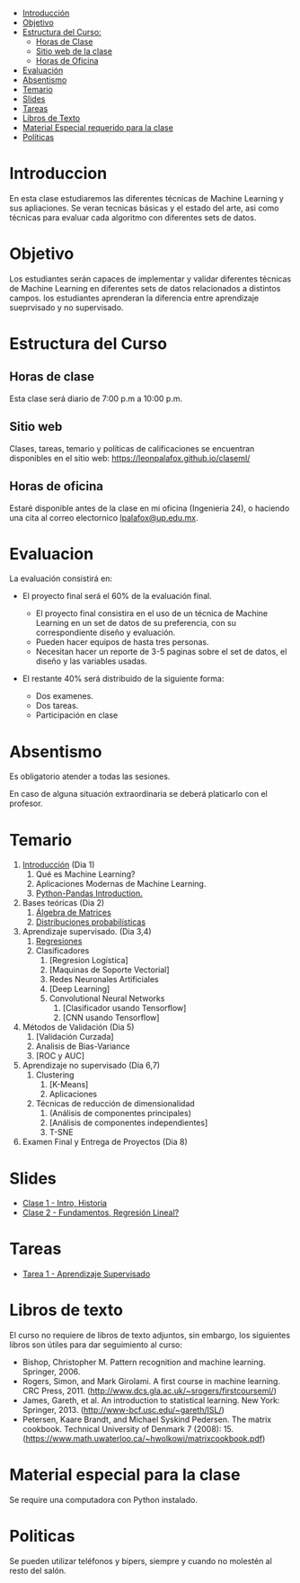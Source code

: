 

- [Introducción](#introduccion)
- [Objetivo](#objetivo)
- [Estructura del Curso:](#estrctura-del-curso)
  - [Horas de Clase](#horas-de-clase)
  - [Sitio web de la clase](#sitio-web)
  - [Horas de Oficina](#horas-de-oficina)
- [Evaluación](#evaluacion)
- [Absentismo](#absentismo)
- [Temario](#temario)
- [Slides](#slides)
- [Tareas](#tareas)
- [Libros de Texto](#libros-de-texto)
- [Material Especial requerido para la clase](#material-especial-para-clase)
- [Políticas](#politicas)


# Introduccion

En esta clase estudiaremos las diferentes técnicas de Machine Learning y sus apliaciones. Se veran tecnicas básicas y el estado del arte, asi como técnicas para evaluar cada algoritmo con diferentes sets de datos.

# Objetivo

Los estudiantes serán capaces de implementar y validar diferentes técnicas de Machine Learning en diferentes sets de datos relacionados a distintos campos. los estudiantes aprenderan la diferencia entre aprendizaje sueprvisado y no supervisado.

# Estructura del Curso

## Horas de clase

Esta clase será diario de 7:00 p.m a 10:00 p.m.

## Sitio web

Clases, tareas, temario y políticas de calificaciones se encuentran disponibles en el sitio web: https://leonpalafox.github.io/claseml/

## Horas de oficina

Estaré disponible antes de la clase en mi oficina (Ingenieria 24), o haciendo una cita al correo electornico lpalafox@up.edu.mx.

# Evaluacion

La evaluación consistirá en:

- El proyecto final será el 60% de la evaluación final.
    - El proyecto final consistira en el uso de un técnica de Machine Learning en un set de datos de su preferencia, con su correspondiente diseño y evaluación.
  - Pueden hacer equipos de hasta tres personas.
  - Necesitan hacer un reporte de 3-5 paginas sobre el set de datos, el diseño y las variables usadas.

- El restante 40% será distribuido de la siguiente forma:
  - Dos examenes. 
  - Dos tareas.
  - Participación en clase


# Absentismo
Es obligatorio atender a todas las sesiones.

En caso de alguna situación extraordinaria se deberá platicarlo con el profesor.

# Temario

1.  [Introducción](http://nbviewer.jupyter.org/github/leonpalafox/MLClass/blob/master/Chapter1Introduction/Introduction.ipynb?flush_cache=true) (Dia 1)
    1. Qué es Machine Learning?
    2. Aplicaciones Modernas de Machine Learning.
    3. [Python-Pandas Introduction.](http://nbviewer.jupyter.org/github/leonpalafox/MLClass/blob/master/Chapter1Introduction/Introduction_PythonPandas.ipynb?flush_cache=true)
2.  Bases teóricas (Dia 2)
    1. [Álgebra de Matrices](http://nbviewer.jupyter.org/github/leonpalafox/MLClass/blob/master/Chapter2Fundamentals/MatrixAlgebra.ipynb)
    2. [Distribuciones probabilísticas](http://nbviewer.jupyter.org/github/leonpalafox/MLClass/blob/master/Chapter2Fundamentals/Probability%20Distributions.ipynb)
3.  Aprendizaje supervisado. (Dia 3,4)
    1. [Regresiones](http://nbviewer.jupyter.org/github/leonpalafox/mlclase/blob/master/Chapter3Regression/Regression.ipynb)
    2. Clasificadores
        1. [Regresion Logística]
        2. [Maquinas de Soporte Vectorial]
        3. Redes Neuronales Artificiales
        4. [Deep Learning]
        5. Convolutional Neural Networks
              1. [Clasificador usando Tensorflow]
              2. [CNN usando Tensorflow]
4. Métodos de Validación (Dia 5)
    1. [Validación Curzada]
    2. Analisis de Bias-Variance
    3. [ROC y AUC]
6. Aprendizaje no supervisado (Dia 6,7)
    1. Clustering
        1. [K-Means]
        2. Aplicaciones
    2. Técnicas de reducción de dimensionalidad
        1. (Análisis de componentes principales)
        2. [Análisis de componentes independientes]
        3. T-SNE
8. Examen Final y Entrega de Proyectos (Dia 8)


# Slides

- [Clase 1 - Intro, Historia](https://github.com/leonpalafox/mlclase/blob/master/Slides/UPML01_Lecture1.pdf)
- [Clase 2 - Fundamentos, Regresión Lineal?](https://github.com/leonpalafox/mlclase/blob/master/Slides/UPML01_Lecture2.pdf)



# Tareas

- [Tarea 1 - Aprendizaje Supervisado](https://github.com/leonpalafox/mlclase/blob/master/tareas/HW1.pdf)


# Libros de texto

El curso no requiere de libros de texto adjuntos, sin embargo, los siguientes libros son útiles para dar seguimiento al curso:

- Bishop, Christopher M. Pattern recognition and machine learning. Springer, 2006. 
- Rogers, Simon, and Mark Girolami. A first course in machine learning. CRC Press, 2011. (http://www.dcs.gla.ac.uk/~srogers/firstcourseml/)
- James, Gareth, et al. An introduction to statistical learning. New York: Springer, 2013. (http://www-bcf.usc.edu/~gareth/ISL/)
- Petersen, Kaare Brandt, and Michael Syskind Pedersen. The matrix cookbook. Technical University of Denmark 7 (2008): 15. (https://www.math.uwaterloo.ca/~hwolkowi/matrixcookbook.pdf)

# Material especial para la clase

Se require una computadora con Python instalado.

# Politicas

Se pueden utilizar teléfonos y bipers, siempre y cuando no molestén al resto del salón.




